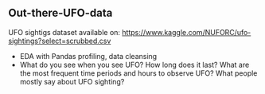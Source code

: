 ## Out-there-UFO-data

UFO sightigs dataset available on: https://www.kaggle.com/NUFORC/ufo-sightings?select=scrubbed.csv

- EDA with Pandas profiling, data cleansing
- What do you see when you see UFO? How long does it last? What are the most frequent time periods and hours to observe UFO? What people mostly say about UFO sighting?
